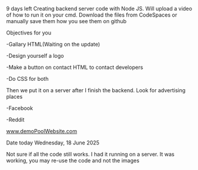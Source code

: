 9 days left 
Creating backend server code with Node JS. Will upload a video of how to run it on your cmd. Download the files from CodeSpaces or manually save them how you see them on github

Objectives for you

-Gallary HTML(Waiting on the update)

-Design yourself a logo

-Make a button on contact HTML to contact developers

-Do CSS for both

Then we put it on a server after I finish the backend. Look for advertising places

-Facebook

-Reddit

www.demoPoolWebsite.com


Date today
Wednesday, 18 June 2025

Not sure if all the code still works. I had it running on a server. It was working, you may re-use the code and not the images 

